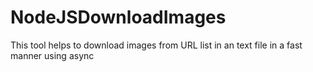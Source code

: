 # NodeJSDownloadImages
This tool helps to download images from URL list in an text file in a fast manner using async
